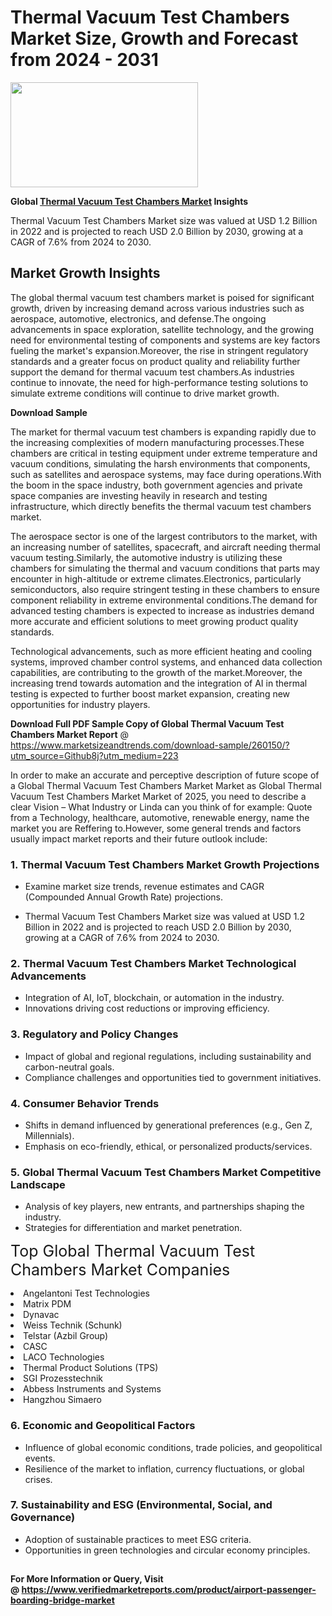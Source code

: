 <H1>Thermal Vacuum Test Chambers Market Size, Growth and Forecast from 2024 - 2031</H1><img class="aligncenter size-medium wp-image-584254" src="https://thirdeyenews.in/wp-content/uploads/2024/09/Global-Market-Research-300x168.jpeg" alt="" width="300" height="168" /><p><strong>Global&nbsp;<a href="https://www.marketsizeandtrends.com/download-sample/260150/?utm_source=Github8j?utm_medium=223">Thermal Vacuum Test Chambers Market</a> Insights</strong></p><p>Thermal Vacuum Test Chambers Market size was valued at USD 1.2 Billion in 2022 and is projected to reach USD 2.0 Billion by 2030, growing at a CAGR of 7.6% from 2024 to 2030.</p><p><h2>Market Growth Insights</h2> <p>The global thermal vacuum test chambers market is poised for significant growth, driven by increasing demand across various industries such as aerospace, automotive, electronics, and defense.The ongoing advancements in space exploration, satellite technology, and the growing need for environmental testing of components and systems are key factors fueling the market's expansion.Moreover, the rise in stringent regulatory standards and a greater focus on product quality and reliability further support the demand for thermal vacuum test chambers.As industries continue to innovate, the need for high-performance testing solutions to simulate extreme conditions will continue to drive market growth.</p> <p><strong>Download Sample</strong></p> <p>The market for thermal vacuum test chambers is expanding rapidly due to the increasing complexities of modern manufacturing processes.These chambers are critical in testing equipment under extreme temperature and vacuum conditions, simulating the harsh environments that components, such as satellites and aerospace systems, may face during operations.With the boom in the space industry, both government agencies and private space companies are investing heavily in research and testing infrastructure, which directly benefits the thermal vacuum test chambers market.</p> <p>The aerospace sector is one of the largest contributors to the market, with an increasing number of satellites, spacecraft, and aircraft needing thermal vacuum testing.Similarly, the automotive industry is utilizing these chambers for simulating the thermal and vacuum conditions that parts may encounter in high-altitude or extreme climates.Electronics, particularly semiconductors, also require stringent testing in these chambers to ensure component reliability in extreme environmental conditions.The demand for advanced testing chambers is expected to increase as industries demand more accurate and efficient solutions to meet growing product quality standards.</p> <p>Technological advancements, such as more efficient heating and cooling systems, improved chamber control systems, and enhanced data collection capabilities, are contributing to the growth of the market.Moreover, the increasing trend towards automation and the integration of AI in thermal testing is expected to further boost market expansion, creating new opportunities for industry players.</p> <p><span class=""><strong>Download Full PDF Sample Copy of Global Thermal Vacuum Test Chambers Market Report</strong> @ <a href="https://www.marketsizeandtrends.com/download-sample/260150/?utm_source=Github8j?utm_medium=223" target="_blank">https://www.marketsizeandtrends.com/download-sample/260150/?utm_source=Github8j?utm_medium=223</a></span></p><p>In order to make an accurate and perceptive description of future scope of a Global&nbsp;Thermal Vacuum Test Chambers Market Market as Global&nbsp;Thermal Vacuum Test Chambers Market Market of 2025, you need to describe a clear Vision &ndash; What Industry or Linda can you think of for example: Quote from a Technology, healthcare, automotive, renewable energy, name the market you are Reffering to.However, some general trends and factors usually impact market reports and their future outlook include:</p><h3>1.&nbsp;<strong>Thermal Vacuum Test Chambers Market Growth Projections</strong></h3><ul><li>Examine market size trends, revenue estimates and CAGR (Compounded Annual Growth Rate) projections.</li><li><p>Thermal Vacuum Test Chambers Market size was valued at USD 1.2 Billion in 2022 and is projected to reach USD 2.0 Billion by 2030, growing at a CAGR of 7.6% from 2024 to 2030.</p></li></ul><h3>2.&nbsp;<strong>Thermal Vacuum Test Chambers Market Technological Advancements</strong></h3><ul><li>Integration of AI, IoT, blockchain, or automation in the industry.</li><li>Innovations driving cost reductions or improving efficiency.</li></ul><h3>3.&nbsp;<strong>Regulatory and Policy Changes</strong></h3><ul><li>Impact of global and regional regulations, including sustainability and carbon-neutral goals.</li><li>Compliance challenges and opportunities tied to government initiatives.</li></ul><h3>4.&nbsp;<strong>Consumer Behavior Trends</strong></h3><ul><li>Shifts in demand influenced by generational preferences (e.g., Gen Z, Millennials).</li><li>Emphasis on eco-friendly, ethical, or personalized products/services.</li></ul><h3>5.&nbsp;<strong>Global Thermal Vacuum Test Chambers Market Competitive Landscape</strong></h3><ul><li>Analysis of key players, new entrants, and partnerships shaping the industry.</li><li>Strategies for differentiation and market penetration.</li></ul><p data-pm-slice="1 1 []"><span style="color: inherit; font-family: inherit; font-size: 25px;">Top Global Thermal Vacuum Test Chambers Market Companies</span></p><div class="" data-test-id=""><p><li>Angelantoni Test Technologies</li><li> Matrix PDM</li><li> Dynavac</li><li> Weiss Technik (Schunk)</li><li> Telstar (Azbil Group)</li><li> CASC</li><li> LACO Technologies</li><li> Thermal Product Solutions (TPS)</li><li> SGI Prozesstechnik</li><li> Abbess Instruments and Systems</li><li> Hangzhou Simaero</li></p></div><h3>6.&nbsp;<strong>Economic and Geopolitical Factors</strong></h3><ul><li>Influence of global economic conditions, trade policies, and geopolitical events.</li><li>Resilience of the market to inflation, currency fluctuations, or global crises.</li></ul><h3>7.&nbsp;<strong>Sustainability and ESG (Environmental, Social, and Governance)</strong></h3><ul><li>Adoption of sustainable practices to meet ESG criteria.</li><li>Opportunities in green technologies and circular economy principles.</li></ul><h2><strong style="font-size: 14px;">For More Information or Query, Visit @&nbsp;</strong><a style="background-color: #ffffff; font-size: 14px;" href="https://www.marketsizeandtrends.com/report/thermal-vacuum-test-chambers-market/" target="_blank">https://www.verifiedmarketreports.com/product/airport-passenger-boarding-bridge-market</a></h2>